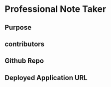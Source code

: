 # Professional Note Taker

## Purpose

## contributors

## Github Repo

## Deployed Application URL
